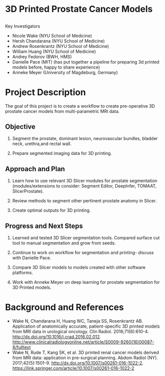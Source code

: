 
# 3D Printed Prostate Cancer Models
##
Key Investigators

- Nicole Wake (NYU School of Medicine)
- Hersh Chandarana (NYU School of Medicine)
- Andrew Rosenkrantz (NYU School of Medicine)
- William Huang (NYU School of Medicine)
- Andrey Fedorov (BWH, HMS)
- Danielle Pace (MIT) (has put together a pipeline for preparing 3d printed models before, happy to share experience)
- Anneke Meyer (University of Magdeburg, Germany)


# Project Description

The goal of this project is to create a workflow to create pre-operative 3D prostate
cancer models from multi-parametric MRI data.  

## Objective

1. Segment the prostate, dominant lesion, neurovascular bundles, bladder neck,
urethra,and rectal wall.

2. Prepare segmented imaging data for 3D printing.
 
## Approach and Plan

1. Learn how to use relevant 3D Slicer modules for prostate segmentation (modules/extensions to consider: Segment Editor, DeepInfer, TOMAAT, SlicerProstate).

2. Review methods to segment other pertinent prostate anatomy in Slicer.

3. Create optimal outputs for 3D printing.

## Progress and Next Steps

1. Learned and tested 3D Slicer segmentation tools.  Compared surface cut tool to manual segmentation and grow from seeds.

2. Continue to work on workflow for segmentation and printing- discuss with Danielle Pace.

3. Compare 3D Slicer models to models created with other software platforms.

4. Work with Anneke Meyer on deep learning for prostate segmentation for 3D Printed models.


# Background and References

* Wake N, Chandarana H, Huang WC, Taneja SS, Rosenkrantz AB. Application of anatomically accurate, patient-specific 3D printed models from MRI data in urological oncology. Clin Radiol. 2016;71(6):610-4. http://dx.doi.org/10.1016/j.crad.2016.02.012. http://www.clinicalradiologyonline.net/article/S0009-9260(16)00087-8/fulltext
* Wake N, Rude T, Kang SK, et al. 3D printed renal cancer models derived from MRI data: application in pre-surgical planning. Abdom Radiol (NY). 2017;42(5):1501-9. http://dx.doi.org/10.1007/s00261-016-1022-2. https://link.springer.com/article/10.1007/s00261-016-1022-2
